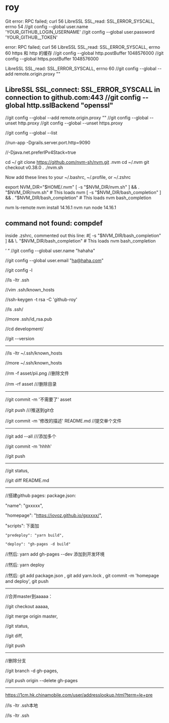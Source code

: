 # roy


Git error: RPC failed; curl 56 LibreSSL SSL_read: SSL_ERROR_SYSCALL, errno 54
//git config --global user.name 'YOUR_GITHUB_LOGIN_USERNAME'
//git config --global user.password 'YOUR_GITHUB__TOKEN'

error: RPC failed; curl 56 LibreSSL SSL_read: SSL_ERROR_SYSCALL, errno 60
https 和 http 的缓存
//git config --global http.postBuffer 1048576000
//git config --global https.postBuffer 1048576000

LibreSSL SSL_read: SSL_ERROR_SYSCALL, errno 60
//git config --global --add remote.origin.proxy ""

LibreSSL SSL_connect: SSL_ERROR_SYSCALL in connection to github.com:443 
//git config --global http.sslBackend "openssl"
----------------
//git config --global --add remote.origin.proxy ""
//git config --global --unset http.proxy
//git config --global --unset https.proxy



//git config --global --list    

//run-app -Dgrails.server.port.http=9090

//-Djava.net.preferIPv4Stack=true



cd ~/ 
git clone https://github.com/nvm-sh/nvm.git .nvm
cd ~/.nvm
git checkout v0.38.0
. ./nvm.sh


Now add these lines to your ~/.bashrc, ~/.profile, or ~/.zshrc 

export NVM_DIR="$HOME/.nvm"
[ -s "$NVM_DIR/nvm.sh" ] && \. "$NVM_DIR/nvm.sh"  # This loads nvm
[ -s "$NVM_DIR/bash_completion" ] && \. "$NVM_DIR/bash_completion"  # This loads nvm bash_completion


nvm ls-remote
nvm install 14.16.1
nvm run node 14.16.1


## command not found: compdef
inside .zshrc, commented out this line: 
#[ -s "$NVM_DIR/bash_completion" ] && \. "$NVM_DIR/bash_completion"  # This loads nvm bash_completion


‘
“
//git config --global user.name "hahaha"

//git config --global user.email "ha@haha.com"

//git config -l

//ls -ltr .ssh

//vim .ssh/known_hosts 

//ssh-keygen -t rsa -C 'github-roy'

//ls .ssh/

//more .ssh/id_rsa.pub 

//cd development/

//git --version

------------------------------

//ls -ltr ~/.ssh/known_hosts

//more ~/.ssh/known_hosts

//rm -f asset/pii.png //删除文件

//rm -rf asset    ///删除目录

------------------------------

//git commit -m '不需要了' asset 

//git push    ///推送到git仓

//git commit -m '修改的描述' README.md     //提交单个文件

------------------------------

//git add --all     ///添加多个

//git commit -m 'hhhh'

//git push 

------------------------------

//git status, 

//git diff README.md

------------------------------

//搭建github pages: 
package.json:

"name": "gxxxxx",

"homepage": "https://iovoz.github.io/gxxxxx/",

"scripts": 下面加
    
    "predeploy": "yarn build",
    
    "deploy": "gh-pages -d build"
    
//然后: yarn add gh-pages --dev 添加到开发环境

//然后: yarn deploy

//然后: git add package.json , git add yarn.lock , git commit -m 'homepage and deploy', git push

------------------------------
//合并master到aaaaa：

//git checkout aaaaa, 

//git merge origin master, 

//git status, 

//git diff, 

//git push

------------------------------
//删除分支

//git branch -d gh-pages,

//git push origin --delete gh-pages

------------------------------

https://1cm.hk.chinamobile.com/user/addresslookup.html?term=le+pre

//ls -ltr .ssh本地

//ls -ltr .ssh
